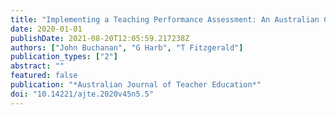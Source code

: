 ```yaml
---
title: "Implementing a Teaching Performance Assessment: An Australian Case Study."
date: 2020-01-01
publishDate: 2021-08-20T12:05:59.217238Z
authors: ["John Buchanan", "G Harb", "T Fitzgerald"]
publication_types: ["2"]
abstract: ""
featured: false
publication: "*Australian Journal of Teacher Education*"
doi: "10.14221/ajte.2020v45n5.5"
---
```



